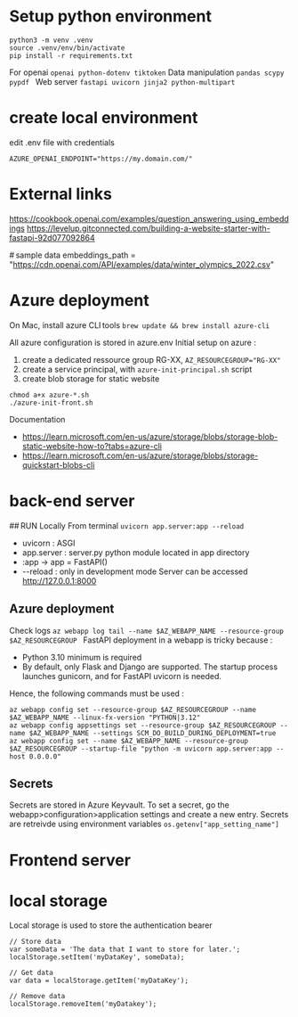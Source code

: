 # Setup python environment
```
python3 -m venv .venv
source .venv/env/bin/activate
pip install -r requirements.txt
```
For openai ```openai python-dotenv tiktoken```
Data manipulation ```pandas scypy pypdf ```
Web server ```fastapi uvicorn jinja2 python-multipart```

# create local environment
edit .env file with credentials
```AZURE_OPENAI_KEY="abcdef"
AZURE_OPENAI_ENDPOINT="https://my.domain.com/"
```

# External links
https://cookbook.openai.com/examples/question_answering_using_embeddings
https://levelup.gitconnected.com/building-a-website-starter-with-fastapi-92d077092864

# sample data
embeddings_path = "https://cdn.openai.com/API/examples/data/winter_olympics_2022.csv"

# Azure deployment
On Mac, install azure CLI tools
```brew update && brew install azure-cli```

All azure configuration is stored in azure.env
Initial setup on azure :
1. create a dedicated ressource group RG-XX, ```AZ_RESOURCEGROUP="RG-XX"```
2. create a service principal, with ```azure-init-principal.sh``` script
3. create blob storage for static website 
```
chmod a+x azure-*.sh 
./azure-init-front.sh
```
Documentation 
- https://learn.microsoft.com/en-us/azure/storage/blobs/storage-blob-static-website-how-to?tabs=azure-cli
- https://learn.microsoft.com/en-us/azure/storage/blobs/storage-quickstart-blobs-cli

# back-end server
## RUN Locally
From terminal ```uvicorn app.server:app --reload```
- uvicorn : ASGI 
- app.server : server.py python module located in app directory
- :app -> app = FastAPI()
- --reload : only in development mode
Server can be accessed 
http://127.0.0.1:8000

## Azure deployment
Check logs ```az webapp log tail --name $AZ_WEBAPP_NAME --resource-group $AZ_RESOURCEGROUP ```
FastAPI deployment in a webapp is tricky because :
- Python 3.10 minimum is required
- By default, only Flask and Django are supported. The startup process launches gunicorn, and for FastAPI uvicorn is needed.

Hence, the following commands must be used :
```
az webapp config set --resource-group $AZ_RESOURCEGROUP --name $AZ_WEBAPP_NAME --linux-fx-version "PYTHON|3.12"
az webapp config appsettings set --resource-group $AZ_RESOURCEGROUP --name $AZ_WEBAPP_NAME --settings SCM_DO_BUILD_DURING_DEPLOYMENT=true
az webapp config set --name $AZ_WEBAPP_NAME --resource-group $AZ_RESOURCEGROUP --startup-file "python -m uvicorn app.server:app --host 0.0.0.0"
```

## Secrets
Secrets are stored in Azure Keyvault.
To set a secret, go the webapp>configuration>application settings and create a new entry.
Secrets are retreivde using environment variables ```os.getenv["app_setting_name"]```

# Frontend server
# local storage
Local storage is used to store the authentication bearer
```
// Store data
var someData = 'The data that I want to store for later.';
localStorage.setItem('myDataKey', someData);

// Get data
var data = localStorage.getItem('myDataKey');

// Remove data
localStorage.removeItem('myDatakey');
```